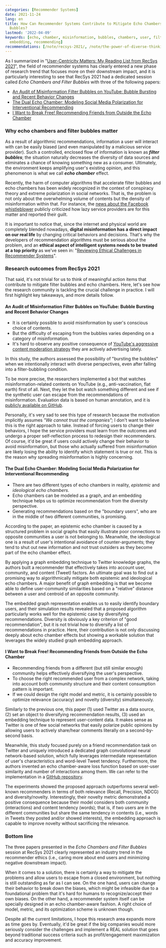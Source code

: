 ```yaml
---
categories: [Recommender Systems]
date: 2021-11-24
lang: en
title: How Can Recommender Systems Contribute to Mitigate Echo Chambers and Filter
  Bubbles?
lastmod: '2022-04-09'
keywords: [echo, chamber, misinformation, bubbles, chambers, user, filter, graph,
  embedding, recommending]
recommendations: [/note/recsys-2021/, /note/the-power-of-diverse-thinking/, /note/recommender-diversity/]
---
```

 
As I summarized in "[User-Centricity Matters: My Reading List from RecSys 2021](/note/recsys-2021/)", the field of recommender systems has clearly entered a new phase of research trend that focuses more on their downstream impact, and it is particularly interesting to see that RecSys 2021 had a dedicated session called *Echo Chambers and Filter Bubbles* with three of the following papers:
 
- [An Audit of Misinformation Filter Bubbles on YouTube: Bubble Bursting and Recent Behavior Changes](https://dl.acm.org/doi/10.1145/3460231.3474241)
- [The Dual Echo Chamber: Modeling Social Media Polarization for Interventional Recommending](https://dl.acm.org/doi/10.1145/3460231.3474261)
- [I Want to Break Free! Recommending Friends from Outside the Echo Chamber](https://dl.acm.org/doi/10.1145/3460231.3474270)
 
### Why echo chambers and filter bubbles matter
 
As a result of algorithmic recommendations, information a user will interact with can be easily biased (and even manipulated by a malicious service provider). Such a controlled, enclosed flow of information is known as ***filter bubbles***; the situation naturally decreases the diversity of data sources and eliminates a chance of knowing something new as a consumer. Ultimately, the environment keeps amplifying user's existing opinion, and this phenomenon is what we call ***echo chamber*** effect.
 
Recently, the harm of computer algorithms that accelerate filter bubbles and echo chambers has been widely recognized in the context of conspiracy theory and extreme polarization in social networks. That is, the problem is not only about the overwhelming volume of contents but the density of misinformation within that. For instance, the [news about the Facebook whistleblower](https://www.npr.org/2021/10/05/1043377310/facebook-whistleblower-frances-haugen-congress) publicly criticized how lazy service providers are for this matter and reported their guilt.
 
It is important to notice that, since the internet and physical world are completely blended nowadays, **digital misinformation has a direct impact on our real life** by changing critical behaviors and decisions. That's why the developers of recommendation algorithms must be serious about the problem, and an **ethical aspect of intelligent systems needs to be treated at a top priority** as we've seen in: "[Reviewing Ethical Challenges in Recommender Systems](/note/ethical-challenges-in-recommender-systems/)".
 
### Research outcomes from RecSys 2021
 
That said, it's not trivial for us to think of meaningful action items that contribute to mitigate filter bubbles and echo chambers. Here, let's see how the research community is tackling the crucial challenge in practice. I will first highlight key takeaways, and more details follow.
 
#### An Audit of Misinformation Filter Bubbles on YouTube: Bubble Bursting and Recent Behavior Changes

- It is certainly possible to avoid misinformation by user's conscious choice of contents.
- But the difficulty of escaping from the bubbles varies depending on a category of misinformation.
- It's hard to observe any positive consequence of [YouTube's aggressive content moderation strategy](https://www.youtube.com/howyoutubeworks/our-commitments/fighting-misinformation/) they are actively advertising lately. 

In this study, the authors assessed the possibility of "bursting the bubbles" when we intentionally interact with diverse perspectives, even after falling into a filter-bubbling condition.
 
To be more precise, the researchers implemented a bot that watches misinformation-related contents on YouTube (e.g., anti-vaccination, flat earth) first of all. Next, they let the bot watch something different and see if the synthetic user can escape from the recommendations of misinformation. Evaluation data is based on human annotation, and it is [publicly available on GitHub](https://github.com/kinit-sk/yaudit-recsys-2021).
 
Personally, it's very sad to see this type of research because the motivation implicitly assumes *"We cannot trust the companies";* I don't want to believe this is the right approach to take. Instead of forcing users to change their behaviors, I hope the service providers must learn from the outcomes and undergo a proper self-reflection process to redesign their recommenders. Of course, it'd be great if users could actively change their behavior to avoid misinformation, but those who actually suffered from misinformation are likely losing the ability to identify which statement is true or not. This is the reason why spreading misinformation is highly concerning.
 
#### The Dual Echo Chamber: Modeling Social Media Polarization for Interventional Recommending

- There are two different types of echo chambers in reality, *epistemic* and *ideological echo chambers*.
- Echo chambers can be modeled as a graph, and an embedding technique helps us to optimize recommendation from the diversity perspective.
- Generating recommendations based on the "boundary users", who are in the middle of two different communities, is promising.

According to the paper, an epistemic echo chamber is caused by a structured problem in social graphs that easily illustrate poor connections to opposite communities a user is not belonging to. Meanwhile, the ideological one is a result of user's intentional avoidance of counter-arguments; they tend to shut out new information and not trust outsiders as they become part of the echo chamber effect.
 
By applying a graph embedding technique to Twitter knowledge graphs, the authors built a recommender that effectively takes into account user, community, and content (Tweet) factors. An ultimate goal was to find out a promising way to algorithmically mitigate both epistemic and ideological echo chambers. A major benefit of graph embedding is that we become able to define user-community similarities based on a "relative" distance between a user and centroid of an opposite community. 

The embedded graph representation enables us to easily identify boundary users, and their simulation results revealed that a proposed algorithm particularly works well for the epistemic case by diversifying recommendations. Diversity is obviously a key criterion of "good recommendation", but it is not trivial how to diversify a list of recommendations in practice. Here, their contribution is not only discussing deeply about echo chamber effects but showing a workable solution that leverages the widely studied graph embedding approach.
 
#### I Want to Break Free! Recommending Friends from Outside the Echo Chamber

- Recommending friends from a different (but still similar enough) community helps effectively diversifying the user's perspective.
- To choose the right recommended user from a complex network, taking into account both community structure and their content consumption pattern is important.
- If we could design the right model and metric, it is certainly possible to optimize relevance (accuracy) and novelty (diversity) simultaneously.

Similarly to the previous one, this paper (1) used Twitter as a data source, (2) set an object to diversifying recommendation results, (3) used an embedding technique to represent user-content data. It makes sense as Twitter is one of few social networks that easily polarize public opinions by allowing users to actively share/hear comments literally on a second-by-second basis.
 
Meanwhile, this study focused purely on a friend recommendation task on Twitter and uniquely introduced a dedicated graph convolutional neural network-based solution, which fully leverages intermediate representation of user's characteristics and word-level Tweet tendency. Furthermore, the authors invented an echo chamber-aware loss function based on user-user similarity and number of interactions among them. We can refer to the implementation in a [GitHub repository](https://github.com/tommantonela/frediech_recsys2021).
 
The experiments showed the proposed approach outperforms several well-known recommenders in terms of both relevance (Recall, Precision, NDCG) and diversity/novelty. Interestingly, their novelty metric demonstrated a positive consequence because their model considers both community (interactions) and content tendency (words); that is, if two users are in the different communities but share the same tendency in contents (i.e., words in Tweets they posted and/or showed interests), the embedding approach is capable to improve novelty without sacrificing the relevance.
 
### Bottom line
 
The three papers presented in the *Echo Chambers and Filter Bubbles* session at RecSys 2021 clearly represented an industry trend in the recommender ethics (i.e., caring more about end users and minimizing negative downstream impact).
 
When it comes to a solution, there is certainly a way to mitigate the problems and allow users to escape from a closed environment, but nothing is still outstanding as far as I can see. On the one hand, users can change their behavior to break down the biases, which might be infeasible due to a foundational problem that it's hard for humans to recognize/accept their own biases. On the other hand, a recommender system itself can be specially designed in an echo chamber-aware fashion. A right choice of model, metric, and its optimization scheme is unknown though.
 
Despite all the current limitations, I hope this research area expands more as time goes by. Eventually, it'd be great if the big companies would more seriously consider the challenges and implement a REAL solution that goes beyond traditional success criteria such as profit/engagement maximization and accuracy improvement.
